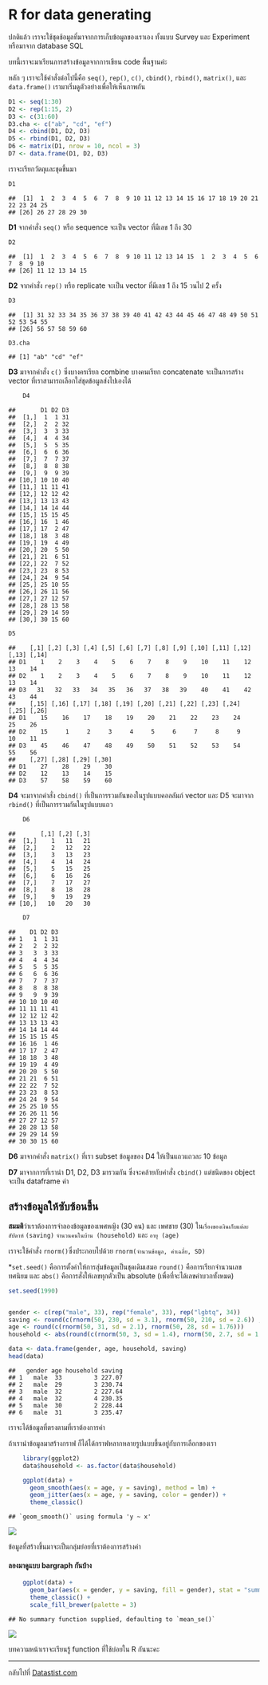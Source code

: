 # R for data generating

ปกติแล้ว เราจะใช้ชุดช้อมูลที่มาจากการเก็บข้อมูลของเราเอง ทั้งแบบ Survey และ Experiment หรือมาจาก database SQL

บทนี้เราจะมาเรียนการสร้างข้อมูลจากการเขียน code พื้นฐานค่ะ

หลัก ๆ เราจะใช้คำสั่งต่อไปนี้คือ `seq()`, `rep()`, `c()`, `cbind()`, `rbind()`, `matrix()`, และ `data.frame()` เรามาเริ่มดูตัวอย่างเพื่อให้เห็นภาพกัน

``` r
D1 <- seq(1:30)
D2 <- rep(1:15, 2)
D3 <- c(31:60)
D3.cha <- c("ab", "cd", "ef")
D4 <- cbind(D1, D2, D3)
D5 <- rbind(D1, D2, D3)
D6 <- matrix(D1, nrow = 10, ncol = 3)
D7 <- data.frame(D1, D2, D3)
```

เราจะเรียกวัตถุและชุดขึ้นมา

``` r
D1
```



    ##  [1]  1  2  3  4  5  6  7  8  9 10 11 12 13 14 15 16 17 18 19 20 21 22 23 24 25
    ## [26] 26 27 28 29 30

**D1** จากคำสั่ง `seq()` หรือ sequence จะเป็น vector ที่มีเลข 1 ถึง 30


``` r
D2
```


    ##  [1]  1  2  3  4  5  6  7  8  9 10 11 12 13 14 15  1  2  3  4  5  6  7  8  9 10
    ## [26] 11 12 13 14 15

**D2** จากคำสั่ง `rep()` หรือ replicate จะเป็น vector ที่มีเลข 1 ถึง 15
วนไป 2 ครั้ง


``` r
D3
```


    ##  [1] 31 32 33 34 35 36 37 38 39 40 41 42 43 44 45 46 47 48 49 50 51 52 53 54 55
    ## [26] 56 57 58 59 60


``` r
D3.cha
```


    ## [1] "ab" "cd" "ef"

**D3** มาจากคำสั่ง `c()` ซึ่งบางครเรียก combine บางคนเรียก concatenate จะเป็นการสร้าง vector ที่เราสามารถเลือกใส่ชุดข้อมูลส่งไปเองได้


``` r
    D4
```


    ##       D1 D2 D3
    ##  [1,]  1  1 31
    ##  [2,]  2  2 32
    ##  [3,]  3  3 33
    ##  [4,]  4  4 34
    ##  [5,]  5  5 35
    ##  [6,]  6  6 36
    ##  [7,]  7  7 37
    ##  [8,]  8  8 38
    ##  [9,]  9  9 39
    ## [10,] 10 10 40
    ## [11,] 11 11 41
    ## [12,] 12 12 42
    ## [13,] 13 13 43
    ## [14,] 14 14 44
    ## [15,] 15 15 45
    ## [16,] 16  1 46
    ## [17,] 17  2 47
    ## [18,] 18  3 48
    ## [19,] 19  4 49
    ## [20,] 20  5 50
    ## [21,] 21  6 51
    ## [22,] 22  7 52
    ## [23,] 23  8 53
    ## [24,] 24  9 54
    ## [25,] 25 10 55
    ## [26,] 26 11 56
    ## [27,] 27 12 57
    ## [28,] 28 13 58
    ## [29,] 29 14 59
    ## [30,] 30 15 60


``` r
D5
```


    ##    [,1] [,2] [,3] [,4] [,5] [,6] [,7] [,8] [,9] [,10] [,11] [,12] [,13] [,14]
    ## D1    1    2    3    4    5    6    7    8    9    10    11    12    13    14
    ## D2    1    2    3    4    5    6    7    8    9    10    11    12    13    14
    ## D3   31   32   33   34   35   36   37   38   39    40    41    42    43    44
    ##    [,15] [,16] [,17] [,18] [,19] [,20] [,21] [,22] [,23] [,24] [,25] [,26]
    ## D1    15    16    17    18    19    20    21    22    23    24    25    26
    ## D2    15     1     2     3     4     5     6     7     8     9    10    11
    ## D3    45    46    47    48    49    50    51    52    53    54    55    56
    ##    [,27] [,28] [,29] [,30]
    ## D1    27    28    29    30
    ## D2    12    13    14    15
    ## D3    57    58    59    60

**D4** จะมาจากคำสั่ง `cbind()` ที่เป็นการรวมกันของในรูปแบบคอลลัมภ์ vector และ D5 จะมาจาก `rbind()` ที่เป็นการรวมกันในรูปแบบแถว


``` r
    D6
```


    ##       [,1] [,2] [,3]
    ##  [1,]    1   11   21
    ##  [2,]    2   12   22
    ##  [3,]    3   13   23
    ##  [4,]    4   14   24
    ##  [5,]    5   15   25
    ##  [6,]    6   16   26
    ##  [7,]    7   17   27
    ##  [8,]    8   18   28
    ##  [9,]    9   19   29
    ## [10,]   10   20   30


``` r
    D7
```


    ##    D1 D2 D3
    ## 1   1  1 31
    ## 2   2  2 32
    ## 3   3  3 33
    ## 4   4  4 34
    ## 5   5  5 35
    ## 6   6  6 36
    ## 7   7  7 37
    ## 8   8  8 38
    ## 9   9  9 39
    ## 10 10 10 40
    ## 11 11 11 41
    ## 12 12 12 42
    ## 13 13 13 43
    ## 14 14 14 44
    ## 15 15 15 45
    ## 16 16  1 46
    ## 17 17  2 47
    ## 18 18  3 48
    ## 19 19  4 49
    ## 20 20  5 50
    ## 21 21  6 51
    ## 22 22  7 52
    ## 23 23  8 53
    ## 24 24  9 54
    ## 25 25 10 55
    ## 26 26 11 56
    ## 27 27 12 57
    ## 28 28 13 58
    ## 29 29 14 59
    ## 30 30 15 60

**D6** มาจากคำสั่ง `matrix()` ที่เรา subset ข้อมูลของ D4 ให้เป็นแถวแถวละ 10 ข้อมูล

**D7** มาจากการที่เรานำ D1, D2, D3 มารวมกัน ซึ่งจะคล้ายกับคำสั่ง `cbind()` แต่ชนิดของ object จะเป็น dataframe ค่า

## สร้างข้อมูลให้ซับซ้อนขึ้น

**สมมติ**ว่าเราต้องการจำลองข้อมูลของเพศหญิง (30 คน) และ เพศชาย (30) ใน`เรื่องของเงินเก็บแต่ละสัปดาห์` `(saving)` `จำนวนคนในบ้าน (household)` และ `อายุ (age)`

เราจะใช้คำสั่ง `rnorm()`ซึ่งประกอบไปด้วย `rnorm(จำนวนข้อมูล, ค่าเฉลี่ย, SD)`

\*`set.seed()` คือการตั้งค่าให้การสุ่มข้อมูลเป็นชุดเดิมเสมอ `round()` คือการเรียกจำนวนเลขทศนิยม และ `abs()` คือการสั่งให้เลขทุกตัวเป็น absolute (เพื่อที่จะได้เลขค่าบวกทั้งหมด)


``` r
set.seed(1990)


gender <- c(rep("male", 33), rep("female", 33), rep("lgbtq", 34))
saving <- round(c(rnorm(50, 230, sd = 3.1), rnorm(50, 210, sd = 2.6)) ,2)
age <- round(c(rnorm(50, 31, sd = 2.1), rnorm(50, 28, sd = 1.76)))
household <- abs(round(c(rnorm(50, 3, sd = 1.4), rnorm(50, 2.7, sd = 1.2))))

data <- data.frame(gender, age, household, saving)
head(data)
```



    ##   gender age household saving
    ## 1   male  33         3 227.07
    ## 2   male  29         3 230.74
    ## 3   male  32         2 227.64
    ## 4   male  32         4 230.35
    ## 5   male  30         2 228.44
    ## 6   male  31         3 235.47

เราจะได้ข้อมูลที่ตรงตามที่เราต้องการค่า

ถ้าเรานำข้อมูลมาสร้างกราฟ ก็ได้ได้กราฟหลากหลายรูปแบบขึ้นอยู่กับการเลือกของเรา


``` r
    library(ggplot2)
    data$household <- as.factor(data$household)

    ggplot(data) +
      geom_smooth(aes(x = age, y = saving), method = lm) +
      geom_jitter(aes(x = age, y = saving, color = gender)) +
      theme_classic()
```


    ## `geom_smooth()` using formula 'y ~ x'

![](docs/create_data_self_files/figure-markdown_strict/unnamed-chunk-8-1.png)

ข้อมูลที่สร้างขึ้นมาจะเป็นกลุ่มย่อยที่เราต้องการสร้างค่า

#### ลองมาดูแบบ bargraph กันบ้าง


``` r
    ggplot(data) +
      geom_bar(aes(x = gender, y = saving, fill = gender), stat = "summary") +
      theme_classic() +
      scale_fill_brewer(palette = 3)
```



    ## No summary function supplied, defaulting to `mean_se()`

![](docs/create_data_self_files/figure-markdown_strict/unnamed-chunk-9-1.png)



บทความหน้าเราจะเรียนรู้ function ที่ใช้บ่อยใน R กันนะคะ


- - -
กลับไปที่ [Datastist.com](www.datastist.com)
